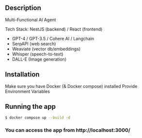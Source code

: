 ## Description

Multi-Functional AI Agent

Tech Stack:
NestJS (backend) / React (frontend)

- GPT-4 / GPT-3.5 / Cohere AI / Langchain
- SerpAPI (web search)
- Weaviate (vector db/embeddings)
- Whisper (speech-to-text)
- DALL-E (Image generation)


## Installation

Make sure you have Docker (& Docker compose) installed
Provide Environment Variables

## Running the app

```bash
$ docker compose up --build -d
```

### You can access the app from http://localhost:3000/
